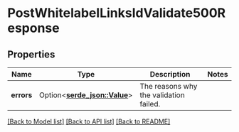 # PostWhitelabelLinksIdValidate500Response

## Properties

Name | Type | Description | Notes
------------ | ------------- | ------------- | -------------
**errors** | Option<[**serde_json::Value**](.md)> | The reasons why the validation failed. | 

[[Back to Model list]](../README.md#documentation-for-models) [[Back to API list]](../README.md#documentation-for-api-endpoints) [[Back to README]](../README.md)



